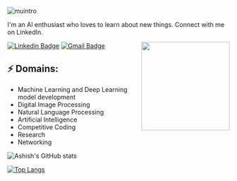 ![muintro](https://user-images.githubusercontent.com/56781746/208604770-1dec3a3c-3fcb-45cb-a3eb-9df25dd03016.gif)

<!-- You can create your own header images using Canva, it has a lot of templates. If you do, use the following link https://www.canva.com/join/celeriac-tread-jellyfish -->
I'm an AI enthusiast who loves to learn about new things. Connect with me on LinkedIn.

<img align='right' src='https://media.giphy.com/media/bcKmIWkUMCjVm/giphy.gif' width='200"'>

[![Linkedin Badge](https://img.shields.io/badge/-AshishKumar-blue?style=flat-square&logo=Linkedin&logoColor=white&link=https://www.linkedin.com/in/ashish-kumar-13a605197/)](https://www.linkedin.com/in/ashish-kumar-13a605197/)
[![Gmail Badge](https://img.shields.io/badge/-ashishboogle810@gmail.com-d14836?style=flat-square&logo=Gmail&logoColor=white&link=mailto:ashishboogle810@gmail.com)](mailto:ashishboogle810@gmail.com)
## ⚡ Domains:
- Machine Learning and Deep Learning model development
- Digital Image Processing
- Natural Language Processing
- Artificial Intelligence
- Competitive Coding
- Research
- Networking

![Ashish's GitHub stats](https://github-readme-stats.vercel.app/api?username=ashish620-boogle&show_icons=true&theme=light-purple)

[![Top Langs](https://github-readme-stats.vercel.app/api/top-langs/?username=ashish620-boogle&langs_count=8&layout=compact)](https://github.com/anuraghazra/github-readme-stats)
